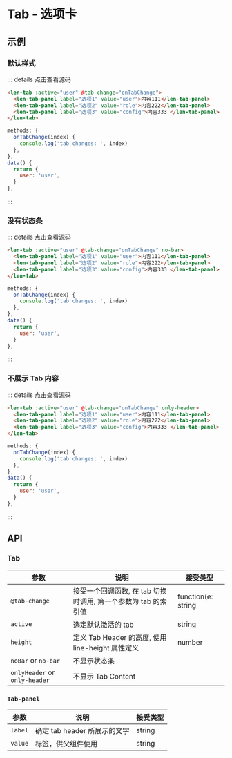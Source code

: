 # Tab - 选项卡

## 示例

### 默认样式

<ClientOnly>
  <tab-demo></tab-demo>
</ClientOnly>

::: details 点击查看源码

```HTML
<len-tab :active="user" @tab-change="onTabChange">
  <len-tab-panel label="选项1" value="user">内容111</len-tab-panel>
  <len-tab-panel label="选项2" value="role">内容222</len-tab-panel>
  <len-tab-panel label="选项3" value="config">内容333 </len-tab-panel>
</len-tab>
```

```Javascript
methods: {
  onTabChange(index) {
    console.log('tab changes: ', index)
  },
},
data() {
  return {
    user: 'user',
  }
},
```

:::

### 没有状态条

<ClientOnly>
  <tab-demo-1></tab-demo-1>
</ClientOnly>

::: details 点击查看源码

```HTML
<len-tab :active="user" @tab-change="onTabChange" no-bar>
  <len-tab-panel label="选项1" value="user">内容111</len-tab-panel>
  <len-tab-panel label="选项2" value="role">内容222</len-tab-panel>
  <len-tab-panel label="选项3" value="config">内容333 </len-tab-panel>
</len-tab>
```

```Javascript
methods: {
  onTabChange(index) {
    console.log('tab changes: ', index)
  },
},
data() {
  return {
    user: 'user',
  }
},
```

:::

### 不展示 Tab 内容

<ClientOnly>
  <tab-demo-2></tab-demo-2>
</ClientOnly>

::: details 点击查看源码

```HTML
<len-tab :active="user" @tab-change="onTabChange" only-header>
  <len-tab-panel label="选项1" value="user">内容111</len-tab-panel>
  <len-tab-panel label="选项2" value="role">内容222</len-tab-panel>
  <len-tab-panel label="选项3" value="config">内容333 </len-tab-panel>
</len-tab>
```

```Javascript
methods: {
  onTabChange(index) {
    console.log('tab changes: ', index)
  },
},
data() {
  return {
    user: 'user',
  }
},
```

:::

## API

### Tab

| 参数                          | 说明                                                           | 接受类型           |
| ----------------------------- | -------------------------------------------------------------- | ------------------ |
| `@tab-change`                 | 接受一个回调函数, 在 tab 切换时调用, 第一个参数为 tab 的索引值 | function(e: string | number) |
| `active`                      | 选定默认激活的 tab                                             | string             | number |
| `height`                      | 定义 Tab Header 的高度, 使用 line-height 属性定义              | number             |
| `noBar` or `no-bar`           | 不显示状态条                                                   |                    |
| `onlyHeader` or `only-header` | 不显示 Tab Content                                             |                    |

### `Tab-panel`

| 参数    | 说明                         | 接受类型 |
| ------- | ---------------------------- | -------- |
| `label` | 确定 tab header 所展示的文字 | string   |
| `value` | 标签，供父组件使用           | string   |

